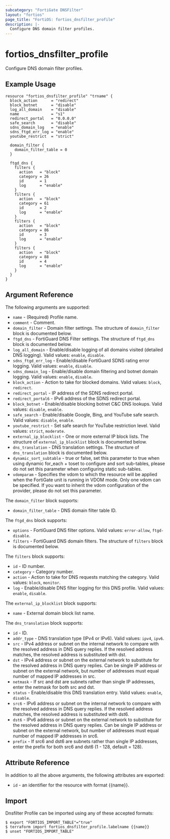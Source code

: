 ```yaml
---
subcategory: "FortiGate DNSFilter"
layout: "fortios"
page_title: "FortiOS: fortios_dnsfilter_profile"
description: |-
  Configure DNS domain filter profiles.
---
```


# fortios_dnsfilter_profile
Configure DNS domain filter profiles.

## Example Usage

```hcl
resource "fortios_dnsfilter_profile" "trname" {
  block_action      = "redirect"
  block_botnet      = "disable"
  log_all_domain    = "disable"
  name              = "s1"
  redirect_portal   = "0.0.0.0"
  safe_search       = "disable"
  sdns_domain_log   = "enable"
  sdns_ftgd_err_log = "enable"
  youtube_restrict  = "strict"

  domain_filter {
    domain_filter_table = 0
  }

  ftgd_dns {
    filters {
      action   = "block"
      category = 26
      id       = 1
      log      = "enable"
    }
    filters {
      action   = "block"
      category = 61
      id       = 2
      log      = "enable"
    }
    filters {
      action   = "block"
      category = 86
      id       = 3
      log      = "enable"
    }
    filters {
      action   = "block"
      category = 88
      id       = 4
      log      = "enable"
    }
  }
}
```

## Argument Reference

The following arguments are supported:

* `name` - (Required) Profile name.
* `comment` - Comment.
* `domain_filter` - Domain filter settings. The structure of `domain_filter` block is documented below.
* `ftgd_dns` - FortiGuard DNS Filter settings. The structure of `ftgd_dns` block is documented below.
* `log_all_domain` - Enable/disable logging of all domains visited (detailed DNS logging). Valid values: `enable`, `disable`.
* `sdns_ftgd_err_log` - Enable/disable FortiGuard SDNS rating error logging. Valid values: `enable`, `disable`.
* `sdns_domain_log` - Enable/disable domain filtering and botnet domain logging. Valid values: `enable`, `disable`.
* `block_action` - Action to take for blocked domains. Valid values: `block`, `redirect`.
* `redirect_portal` - IP address of the SDNS redirect portal.
* `redirect_portal6` - IPv6 address of the SDNS redirect portal.
* `block_botnet` - Enable/disable blocking botnet C&C DNS lookups. Valid values: `disable`, `enable`.
* `safe_search` - Enable/disable Google, Bing, and YouTube safe search. Valid values: `disable`, `enable`.
* `youtube_restrict` - Set safe search for YouTube restriction level. Valid values: `strict`, `moderate`.
* `external_ip_blocklist` - One or more external IP block lists. The structure of `external_ip_blocklist` block is documented below.
* `dns_translation` - DNS translation settings. The structure of `dns_translation` block is documented below.
* `dynamic_sort_subtable` - true or false, set this parameter to true when using dynamic for_each + toset to configure and sort sub-tables, please do not set this parameter when configuring static sub-tables.
* `vdomparam` - Specifies the vdom to which the resource will be applied when the FortiGate unit is running in VDOM mode. Only one vdom can be specified. If you want to inherit the vdom configuration of the provider, please do not set this parameter.

The `domain_filter` block supports:

* `domain_filter_table` - DNS domain filter table ID.

The `ftgd_dns` block supports:

* `options` - FortiGuard DNS filter options. Valid values: `error-allow`, `ftgd-disable`.
* `filters` - FortiGuard DNS domain filters. The structure of `filters` block is documented below.

The `filters` block supports:

* `id` - ID number.
* `category` - Category number.
* `action` - Action to take for DNS requests matching the category. Valid values: `block`, `monitor`.
* `log` - Enable/disable DNS filter logging for this DNS profile. Valid values: `enable`, `disable`.

The `external_ip_blocklist` block supports:

* `name` - External domain block list name.

The `dns_translation` block supports:

* `id` - ID.
* `addr_type` - DNS translation type (IPv4 or IPv6). Valid values: `ipv4`, `ipv6`.
* `src` - IPv4 address or subnet on the internal network to compare with the resolved address in DNS query replies. If the resolved address matches, the resolved address is substituted with dst.
* `dst` - IPv4 address or subnet on the external network to substitute for the resolved address in DNS query replies. Can be single IP address or subnet on the external network, but number of addresses must equal number of mapped IP addresses in src.
* `netmask` - If src and dst are subnets rather than single IP addresses, enter the netmask for both src and dst.
* `status` - Enable/disable this DNS translation entry. Valid values: `enable`, `disable`.
* `src6` - IPv6 address or subnet on the internal network to compare with the resolved address in DNS query replies. If the resolved address matches, the resolved address is substituted with dst6.
* `dst6` - IPv6 address or subnet on the external network to substitute for the resolved address in DNS query replies. Can be single IP address or subnet on the external network, but number of addresses must equal number of mapped IP addresses in src6.
* `prefix` - If src6 and dst6 are subnets rather than single IP addresses, enter the prefix for both src6 and dst6 (1 - 128, default = 128).


## Attribute Reference

In addition to all the above arguments, the following attributes are exported:
* `id` - an identifier for the resource with format {{name}}.

## Import

Dnsfilter Profile can be imported using any of these accepted formats:
```
$ export "FORTIOS_IMPORT_TABLE"="true"
$ terraform import fortios_dnsfilter_profile.labelname {{name}}
$ unset "FORTIOS_IMPORT_TABLE"
```
